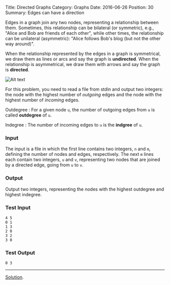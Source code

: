 Title: Directed Graphs
Category: Graphs
Date: 2016-06-26
Position: 30
Summary: Edges can have a direction

Edges in a graph join any two nodes, representing a relationship between
them. Sometimes, this relationship can be bilateral (or symmetric), e.g.,
"Alice and Bob are friends of each other", while other times, the
relationship can be unilateral (asymmetric): "Alice follows Bob's blog (but
not the other way around)".

When the relationship represented by the edges in a graph is symmetrical,
we draw them as lines or arcs and say the graph is **undirected**. When the
relationship is asymmetrical, we draw them with arrows and say the graph is
**directed**.

![Alt text]({filename}/images/directed_example.png "A graph with four
 nodes and five directed edges.")

For this problem, you need to read a file from stdin and output two
integers: the node with the highest number of *outgoing* edges and the
node with the highest number of *incoming* edges.

Outdegree[](#Outdegree)
: For a given node `u`, the number of outgoing edges from `u` is called
**outdegree** of `u`.

Indegree[](#Indegree)
: The number of incoming edges to `u` is the **indgree** of `u`.


### Input

The input is a file in which the first line contains two integers, `n` and
`m`, defining the number of nodes and edges, respectively. The next `m`
lines each contain two integers, `u` and `v`, representing two nodes that
are joined by a directed edge, going from `u` to `v`.

### Output

Output two integers, representing the nodes with the highest outdegree and
highest indegree.


### Test Input

```
4 5
0 1
1 3
2 0
3 2
3 0
```

### Test Output

```
0 3
```
--------------------------------------------------------
[Solution](https://github.com/Leockard/erdos/blob/master/solutions/graphs/directed.py).
